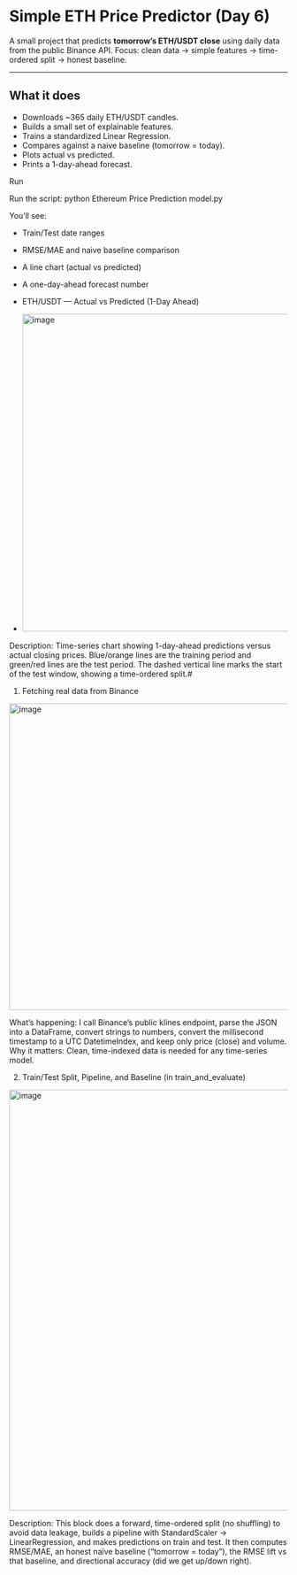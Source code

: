 # Simple ETH Price Predictor (Day 6)

A small project that predicts **tomorrow’s ETH/USDT close** using daily data from the public Binance API. Focus: clean data → simple features → time-ordered split → honest baseline.

---

## What it does
- Downloads ~365 daily ETH/USDT candles.
- Builds a small set of explainable features.
- Trains a standardized Linear Regression.
- Compares against a naive baseline (tomorrow = today).
- Plots actual vs predicted.
- Prints a 1-day-ahead forecast.

Run

Run the script: python Ethereum Price Prediction model.py

You’ll see:

- Train/Test date ranges
- RMSE/MAE and naive baseline comparison
- A line chart (actual vs predicted)
- A one-day-ahead forecast number

- ETH/USDT — Actual vs Predicted (1-Day Ahead)
- <img width="1202" height="574" alt="image" src="https://github.com/user-attachments/assets/1365200f-9363-4312-8dcc-b026e3a10bbf" />

Description: Time-series chart showing 1-day-ahead predictions versus actual closing prices. Blue/orange lines are the training period and green/red lines are the test period. The dashed vertical line marks the start of the test window, showing a time-ordered split.#

1) Fetching real data from Binance

<img width="1036" height="554" alt="image" src="https://github.com/user-attachments/assets/b3813d61-dfae-4f66-912e-374d5612be6c" />

What’s happening: I call Binance’s public klines endpoint, parse the JSON into a DataFrame, convert strings to numbers, convert the millisecond timestamp to a UTC DatetimeIndex, and keep only price (close) and volume.
Why it matters: Clean, time-indexed data is needed for any time-series model.

2) Train/Test Split, Pipeline, and Baseline (in train_and_evaluate)

<img width="976" height="761" alt="image" src="https://github.com/user-attachments/assets/ce786bac-2ca7-461d-acd7-dbfa5a29c2df" />

Description: This block does a forward, time-ordered split (no shuffling) to avoid data leakage, builds a pipeline with StandardScaler → LinearRegression, and makes predictions on train and test. It then computes RMSE/MAE, an honest naïve baseline (“tomorrow = today”), the RMSE lift vs that baseline, and directional accuracy (did we get up/down right).
